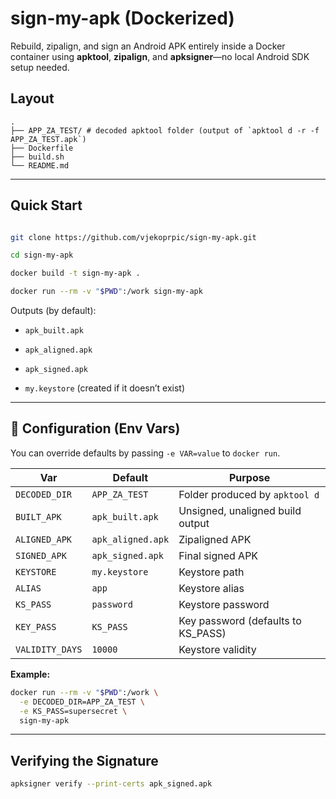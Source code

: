 # sign-my-apk (Dockerized)

Rebuild, zipalign, and sign an Android APK entirely inside a Docker container using **apktool**, **zipalign**, and **apksigner**—no local Android SDK setup needed.
## Layout
```
.  
├── APP_ZA_TEST/ # decoded apktool folder (output of `apktool d -r -f APP_ZA_TEST.apk`)  
├── Dockerfile  
├── build.sh  
└── README.md

````

---

## Quick Start

```bash

git clone https://github.com/vjekoprpic/sign-my-apk.git

cd sign-my-apk

docker build -t sign-my-apk .

docker run --rm -v "$PWD":/work sign-my-apk
````

Outputs (by default):

- `apk_built.apk`
    
- `apk_aligned.apk`
    
- `apk_signed.apk`
    
- `my.keystore` (created if it doesn’t exist)

---

## 🔧 Configuration (Env Vars)

You can override defaults by passing `-e VAR=value` to `docker run`.

| Var             | Default           | Purpose                            |
| --------------- | ----------------- | ---------------------------------- |
| `DECODED_DIR`   | `APP_ZA_TEST`     | Folder produced by `apktool d`     |
| `BUILT_APK`     | `apk_built.apk`   | Unsigned, unaligned build output   |
| `ALIGNED_APK`   | `apk_aligned.apk` | Zipaligned APK                     |
| `SIGNED_APK`    | `apk_signed.apk`  | Final signed APK                   |
| `KEYSTORE`      | `my.keystore`     | Keystore path                      |
| `ALIAS`         | `app`             | Keystore alias                     |
| `KS_PASS`       | `password`        | Keystore password                  |
| `KEY_PASS`      | `KS_PASS`         | Key password (defaults to KS_PASS) |
| `VALIDITY_DAYS` | `10000`           | Keystore validity                  |

**Example:**

```bash
docker run --rm -v "$PWD":/work \
  -e DECODED_DIR=APP_ZA_TEST \
  -e KS_PASS=supersecret \
  sign-my-apk
```

---

## Verifying the Signature

```bash
apksigner verify --print-certs apk_signed.apk
```

